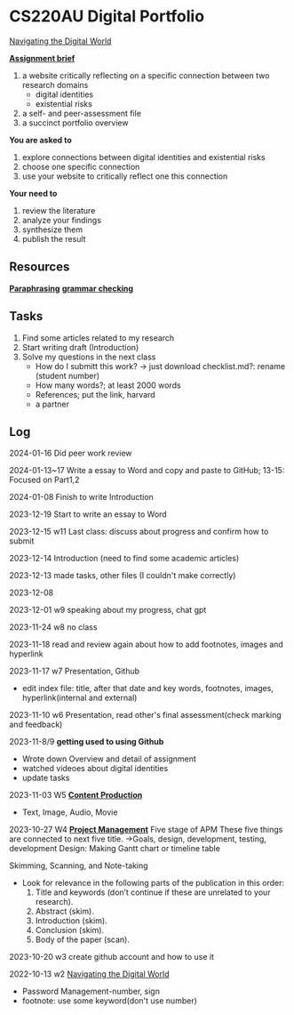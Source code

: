 # CS220AU Digital Portfolio 
[Navigating the Digital World](https://navigatingthedigitalworld.com/)

**[Assignment brief](https://navigatingthedigitalworld.com/docs/cs220/cs220au#assignment-brief)**
1. a website critically reflecting on a specific connection between two research domains
   - digital identities
   - existential risks
2. a self- and peer-assessment file
3. a succinct portfolio overview

**You are asked to**
1. explore connections between digital identities and existential risks
2. choose one specific connection
3. use your website to critically reflect one this connection

**Your need to**
1. review the literature
2. analyze your findings
3. synthesize them
4. publish the result

## Resources

**[Paraphrasing](https://quillbot.com/)**
**[grammar checking](https://quillbot.com/grammar-check)**


## Tasks
1. Find some articles related to my research
2. Start writing draft (Introduction)
3. Solve my questions in the next class
   - How do I submitt this work?
     → just download checklist.md?: rename (student number)
   - How many words?; at least 2000 words
   - References; put the link, harvard
   - a partner 


## Log
2024-01-16 Did peer work review 

2024-01-13~17 Write a essay to Word and copy and paste to GitHub; 13-15: Focused on Part1,2

2024-01-08 Finish to write Introduction  

2023-12-19 Start to write an essay to Word

2023-12-15 w11 Last class: discuss about progress and confirm how to submit

2023-12-14 Introduction (need to find some academic articles)

2023-12-13 made tasks, other files (I couldn't make correctly)

2023-12-08

2023-12-01 w9 speaking about my progress, chat gpt

2023-11-24 w8 no class

2023-11-18 read and review again about how to add footnotes, images and hyperlink

2023-11-17 w7
Presentation, Github
- edit index file: title, after that date and key words, footnotes, images, hyperlink(internal and external)

2023-11-10 w6
Presentation, read other's final assessment(check marking and feedback)

2023-11-8/9 **getting used to using Github**
- Wrote down Overview and detail of assignment
- watched videoes about digital identities
- update tasks

2023-11-03 W5 **[Content Production](https://navigatingthedigitalworld.com/docs/content-production)**
- Text, Image, Audio, Movie

2023-10-27 W4 **[Project Management](https://navigatingthedigitalworld.com/docs/project-management)**
Five stage of APM
These five things are connected to next five title.
→Goals, design, development, testing, development
Design: Making Gantt chart or timeline table 

Skimming, Scanning, and Note-taking
- Look for relevance in the following parts of the publication in this order:
	1. Title and keywords (don’t continue if these are unrelated to your research).
	2. Abstract (skim).
	3. Introduction (skim).
	4. Conclusion (skim).
	5. Body of the paper (scan).

2023-10-20 w3 create github account and how to use it
  
2022-10-13 w2 [Navigating the Digital World](https://navigatingthedigitalworld.com/docs/cs220/cs220au)
- Password Management-number, sign
- footnote: use some keyword(don't use number)

